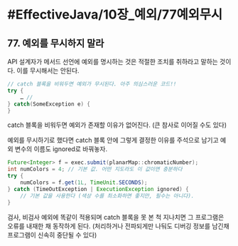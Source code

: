 # #EffectiveJava/10장_예외/77예외무시


## 77. 예외를 무시하지 말라

API 설계자가 메서드 선언에 예외를 명시하는 것은 적절한 조치를 취하라고 말하는 것이다. 이를 무시해서는 안된다.

```java
// catch 블록을 비워두면 예외가 무시된다. 아주 의심스러운 코드!!
try {
	… //
} catch(SomeException e) {
}
```

catch 블록을 비워두면 예외가 존재할 이유가 없어진다. (큰 참사로 이어질 수도 있다)

예외를 무시하기로 했다면 catch 블록 안에 그렇게 결정한 이유를 주석으로 남기고 예외 변수의 이름도 ignored로 바꿔놓자.

```java
Future<Integer> f = exec.submit(planarMap::chromaticNumber);
int numColors = 4; // 기본 값. 어떤 지도라도 이 값이면 충분하다
try {
	numColors = f.get(1L, TimeUnit.SECONDS);
} catch (TimeOutException | ExecutionException ignored) {
	// 기본 값을 사용한다 (색상 수를 최소화하면 좋지만, 필수는 아니다).
}
```

검사, 비검사 예외에 똑같이 적용되며 catch 블록을 못 본 척 지나치면 그 프로그램은 오류를 내재한 채 동작하게 된다. (처리하거나 전파되게만 나둬도 디버깅 정보를 남긴채 프로그램이 신속히 중단될 수 있다)